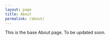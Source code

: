 ```yaml
---
layout: page
title: About
permalink: /about/
---
```


This is the base About page. To be updated soon.

